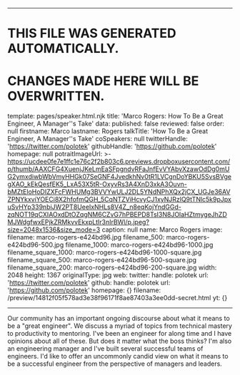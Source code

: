 ----

# THIS FILE WAS GENERATED AUTOMATICALLY.
# CHANGES MADE HERE WILL BE OVERWRITTEN.

template: pages/speaker.html.njk
title: 'Marco Rogers: How To Be a Great Engineer, A Manager''s Take'
data:
  published: false
  reviewed: false
  order: null
  firstname: Marco
  lastname: Rogers
  talkTitle: 'How To Be a Great Engineer, A Manager''s Take'
  coSpeakers: null
  twitterHandle: 'https://twitter.com/polotek'
  githubHandle: 'https://github.com/polotek'
  homepage: null
  potraitImageUrl: >-
    https://ucdee0fe7e1ffc1e76c2f2b803c6.previews.dropboxusercontent.com/p/thumb/AAXCFG4XuenjJKeLmEaSFpgndvRFaJnfEvVYAbvXzawOdDg0mUG2ymxdiwbWbVmyHHGk07SeGNF4JvedkhNv0tR1LVCgnDoYBKU5SvsBVgegXAO_kEkQesfEK5_LxA53X5tR-OxyvRs3A4XnD3xkA3Ouvn-bMZtEloHoDIZXFcFWHUMg3BVVYwULJ2DL5YNdNPhXQx2jCX_UGJe36AVZPNYkxviYOECi8X2hfofmQGH_5CqNTZViHcvyCJ1xyNJRzlQ9tTNlc5k9pJpxuSvHYp339nbiJW2PT8UeeIxNHLs8V4Z_n8eqKojYndGGd-zqNOT19qCXIAOxdDtOZqgNM6CZvG7hPBEPD8TsI3N8JOlaHZtmygeJhZDMJWdgfwxEPjkZRMkvvEkxpLtIr3nIrBWl/p.jpeg?size=2048x1536&size_mode=3
  caption: null
  name: Marco Rogers
  image:
    filename: marco-rogers-e424bd96.jpg
    filename_500: marco-rogers-e424bd96-500.jpg
    filename_1000: marco-rogers-e424bd96-1000.jpg
    filename_square_1000: marco-rogers-e424bd96-1000-square.jpg
    filename_square_500: marco-rogers-e424bd96-500-square.jpg
    filename_square_200: marco-rogers-e424bd96-200-square.jpg
    width: 2048
    height: 1367
    originalType: jpg
  web:
    twitter:
      handle: polotek
      url: 'https://twitter.com/polotek'
    github:
      handle: polotek
      url: 'https://github.com/polotek'
    homepage: {}
filename: /preview/14812f05f578ad3e38f96171f8ae87403a3ee0dd-secret.html
yt: {}

----

Our community has an important ongoing discourse about what it means to be a
"great engineer". We discuss a myriad of topics from technical mastery to
productivity to mentoring. I've been an engineer for along time and I have
opinions about all of these. But does it matter what the boss thinks? I'm also
an engineering manager and I've built several successful teams of engineers.
I'd like to offer an uncommonly candid view on what it means to be a successful
engineer from the perspective of managers and leaders.